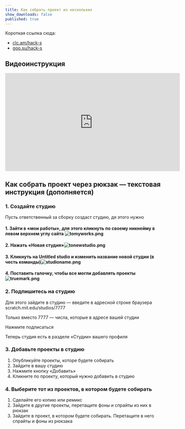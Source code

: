 ```yaml
---
title: Как собрать проект из нескольких
show_downloads: false
published: true
---
```


Короткая ссылка сюда:

- [clc.am/hack-s](https://clc.am/hack-s)
- [goo.su/hack-s](https://goo.su/hack-s)

##  Видеоинструкция

<iframe width="560" height="315" src="https://www.youtube.com/embed/97Sl9NmaSm0" title="YouTube video player" frameborder="0" allow="accelerometer; autoplay; clipboard-write; encrypted-media; gyroscope; picture-in-picture" allowfullscreen></iframe>

## Как собрать проект через рюкзак — текстовая инструкция (дополняется)

### 1. Создайте студию

Пусть ответственный за сборку создаст студию, дя этого нужно


#### 1. Зайти в «мои работы», для этого кликнуть по своему никнейму в левом верхнем углу сайта ![tomyworks.png]({{site.baseurl}}/share/tomyworks.png)



#### 2. Нажать «Новая студия»![tonewstudio.png]({{site.baseurl}}/share/tonewstudio.png)



#### 3. Кликнуть на Untitled studio и изменить название новой студии (в честь команды)![studioname.png]({{site.baseurl}}/share/studioname.png)



#### 4. Поставить галочку, чтобы все могли добавлять проекты![truemark.png]({{site.baseurl}}/share/truemark.png)



### 2. Подпишитесь на студию

Для этого зайдите в студию — введите в адресной строке браузера 
scratch.mit.edu/studios/7777

Только вместо 7777 — числа, которые в адресе вашей студии

Нажмите подписаться

Теперь студия есть в разделе «Студии» вашего профиля

### 3. Добавьте проекты в студию

1. Опубликуйте проекты, которе будете собирать
2. Зайдите в вашу студию
3. Нажмите кнопку «Добавить»
4. Кликните по проекту, который нужно добавить в студию

### 4. Выберите тот из проектов, в котором будете собирать

1. Сделайте его копию или ремикс
1. Зайдите в другие проекты, перетащите фоны и спрайты из них в рюкзак
1. Зайдите в проект, в котором будете собирать. Перетащите в него спрайты и фоны из рюкзака

